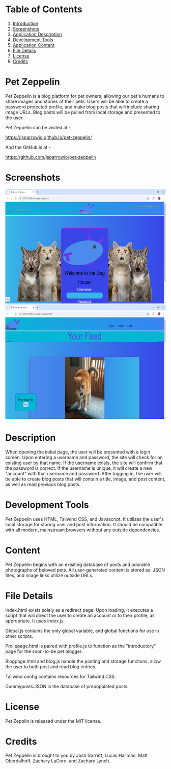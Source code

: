 #   Table of Contents
1.  [Introduction](#Pet-Zeppelin)
2.  [Screenshots](#screenshots)
3.  [Application Description](#description)
4.  [Development Tools](#development-tools)
5.  [Application Content](#content)
6.  [File Details](#file-details)
7.  [License](#license)
8.  [Credits](#credits)

#   Pet Zeppelin

Pet Zeppelin is a blog platform for pet owners, allowing our pet's humans to share images and stories of their pets. Users will be able to create a password protected profile, and make blog posts that will include sharing image URLs. Blog posts will be pulled from local storage and presented to the user.

Pet Zeppelin can be visited at -

https://jsparrowio.github.io/pet-zeppelin/

And the GitHub is at -

https://github.com/jsparrowio/pet-zeppelin

#   Screenshots

<img src="./assets/images/login.png" width="640" height="360">
<img src="./assets/images/blogpage.png" width="640" height="360">

#   Description

When opening the initial page, the user will be presented with a login screen. Upon entering a username and password, the site will check for an existing user by that name. If the username exists, the site will confirm that the password is correct. If the username is unique, it will create a new "account" with that username and password.  After logging in, the user will be able to create blog posts that will contain a title, image, and post content, as well as read previous blog posts. 

#   Development Tools

Pet Zeppelin uses HTML, Tailwind CSS, and Javascript. It utilizes the user's local storage for storing user and post information. It should be compatible with all modern, mainstream browsers without any outside dependencies.

#   Content

Pet Zeppelin begins with an exisiting database of posts and adorable photographs of beloved pets. All user-generated content is stored as .JSON files, and image links utilize outside URLs.

#   File Details

Index.html exists solely as a redirect page. Upon loading, it executes a script that will direct the user to create an account or to their profile, as appropriate. It uses index.js.

Global.js contains the only global variable, and global functions for use in other scripts.

Proilepage.html is paired with profile.js to function as the "introductory" page for the soon-to-be pet blogger.

Blogpage.html and blog.js handle the posting and storage functions, allow the user to both post and read blog entries.

Tailwind.config contains resources for Tailwind CSS.

Dummyposts.JSON is the database of prepopulated posts.

#   License

Pet Zepplin is released under the MIT license.

#   Credits

Pet Zeppelin is brought to you by Josh Garrett, Lucas Hallman, Matt Oberdalhoff, Zachary LaCore, and Zachary Lynch.